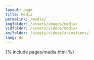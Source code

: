 ```yaml
---
layout: page
title: Media
permalink: /media/
imgfolder: /assets/images/media/
vidfolder: /assets/videos/media/
anifolder: /assets/videos/animations/
lang: de
---
```


{% include pages/media.html %}
